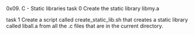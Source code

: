 0x09. C - Static libraries
task 0
Create the static library libmy.a

task 1
Create a script called create_static_lib.sh that creates a static library called liball.a from all the .c files that are in the current directory.

